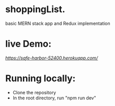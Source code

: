 # shoppingList.
basic MERN stack app and Redux implementation

# live Demo:     

*https://safe-harbor-52400.herokuapp.com/*

# Running locally: 
  - Clone the repository
  - In the root directory, run "npm run dev"
